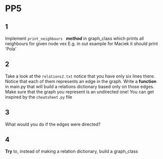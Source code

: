 # PP5


## 1 

Implement ```print_neighbours ```  **_method_** in graph_class which prints all neighbours for given node vex
E.g. in out example for Maciek it should print 'Pola'

## 2

Take a look at the ```relations2.txt``` notice that you have only six lines there. Notice that
each of them represents an edge in the graph. Write a **function** in main.py that will build a relations
dictionary based only on those edges. Make sure that the graph you represent is an undirected one!
You can get inspired by the ```cheatsheet.py``` file
## 3

What would you do if the edges were directed?

## 4 

**Try** to, instead of making a relation dictionary, build a graph_class 
